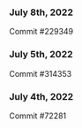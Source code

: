 ### July 8th, 2022

Commit #229349

### July 5th, 2022

Commit #314353


### July 4th, 2022

Commit #72281
